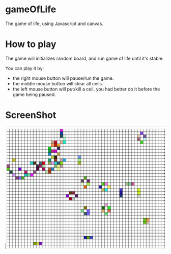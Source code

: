 # gameOfLife
The game of life, using Javascript and canvas.

# How to play
The game will initializes random board, and run game of life until it's stable.

You can play it by:
* the right mouse button will pause/run the game.
* the middle mouse button will clear all ceils.
* the left mouse button will put/kill a ceil, you had better do it before the game being paused.

# ScreenShot
![Screenshot](Screenshot.png)

